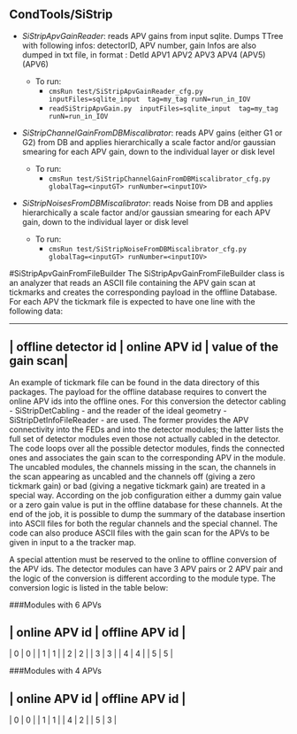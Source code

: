 ## CondTools/SiStrip

- _SiStripApvGainReader_: reads APV gains from input sqlite. Dumps TTree with following infos: detectorID, APV number, gain
                        Infos are also dumped in txt file, in format : DetId APV1 APV2 APV3 APV4 (APV5) (APV6)
  - To run: 
    - `cmsRun test/SiStripApvGainReader_cfg.py inputFiles=sqlite_input  tag=my_tag runN=run_in_IOV`
    - `readSiStripApvGain.py  inputFiles=sqlite_input  tag=my_tag runN=run_in_IOV`

- _SiStripChannelGainFromDBMiscalibrator_: reads APV gains (either G1 or G2) from DB and applies hierarchically a scale factor and/or gaussian smearing for each APV gain, down to the individual layer or disk level
  - To run: 
    - `cmsRun test/SiStripChannelGainFromDBMiscalibrator_cfg.py globalTag=<inputGT> runNumber=<inputIOV>`
  
- _SiStripNoisesFromDBMiscalibrator_: reads Noise from DB and applies hierarchically a scale factor and/or gaussian smearing for each APV gain, down to the individual layer or disk level
  - To run: 
    - `cmsRun test/SiStripNoiseFromDBMiscalibrator_cfg.py globalTag=<inputGT> runNumber=<inputIOV>`

#SiStripApvGainFromFileBuilder
The SiStripApvGainFromFileBuilder class is an analyzer that reads an ASCII file
containing the APV gain scan at tickmarks and creates the corresponding payload
in the offline Database. For each APV the tickmark file is expected to have one
line with the following data:

---------------------------------------------------------------
| offline detector id | online APV id | value of the gain scan|    
---------------------------------------------------------------

An example of tickmark file can be found in the data directory of this packages.
The payload for the offline database requires to convert the online APV ids into
the offline ones. For this conversion the detector cabling - SiStripDetCabling -
and the reader of the ideal geometry - SiStripDetInfoFileReader - are used. The 
former provides the APV connectivity into the FEDs and into the detector modules;
the latter lists the full set of detector modules even those not actually cabled
in the detector. The code loops over all the possible detector modules, finds
the connected ones and associates the gain scan to the corresponding APV in the
module. The uncabled modules, the channels missing in the scan, the channels in
the scan appearing as uncabled and the channels off (giving a zero tickmark gain)
or bad (giving a negative tickmark gain) are treated in a special way. According
on the job configuration either a dummy gain value or a zero gain value is put in
the offline database for these channels. At the end of the job, it is possible to
dump the summary of the database insertion into ASCII files for both the regular
channels and the special channel. The code can also produce ASCII files with the
gain scan for the APVs to be given in input to a the tracker map. 

A special attention must be reserved to the online to offline conversion of the 
APV ids. The detector modules can have 3 APV pairs or 2 APV pair and the logic of
the conversion is different according to the module type. The conversion logic is
listed in the table below:

###Modules with 6 APVs

| online APV id | offline APV id |    
----------------------------------
| 0 | 0 |
| 1 | 1 |
| 2 | 2 |
| 3 | 3 |
| 4 | 4 |
| 5 | 5 |

###Modules with 4 APVs

| online APV id | offline APV id |
----------------------------------
| 0 | 0 |
| 1 | 1 |
| 4 | 2 |
| 5 | 3 |

